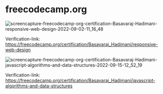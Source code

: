 # freecodecamp.org

![screencapture-freecodecamp-org-certification-Basavaraj-Hadimani-responsive-web-design-2022-09-02-11_16_48](https://user-images.githubusercontent.com/106008685/188067482-10e8ee29-bb77-4391-94ee-d60ef8b7bb91.png)

Verification-link: https://freecodecamp.org/certification/Basavaraj_Hadimani/responsive-web-design


![screencapture-freecodecamp-org-certification-Basavaraj-Hadimani-javascript-algorithms-and-data-structures-2022-09-15-12_52_19](https://user-images.githubusercontent.com/106008685/190341026-a7311ac2-456d-4a44-aacc-7cadc2d89e0b.png)

Verification-link: https://freecodecamp.org/certification/Basavaraj_Hadimani/javascript-algorithms-and-data-structures
